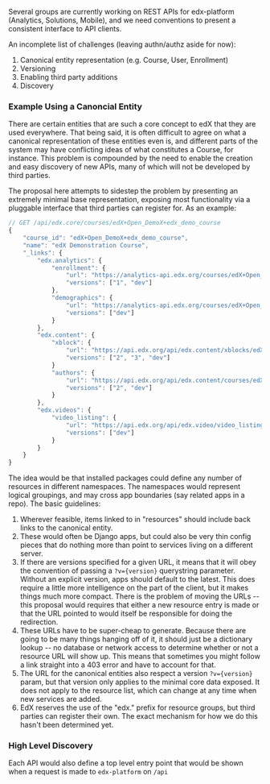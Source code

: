 Several groups are currently working on REST APIs for edx-platform (Analytics,
Solutions, Mobile), and we need conventions to present a consistent interface to
API clients.

An incomplete list of challenges (leaving authn/authz aside for now):

1. Canonical entity representation (e.g. Course, User, Enrollment)
2. Versioning
3. Enabling third party additions
4. Discovery

### Example Using a Canoncial Entity

There are certain entities that are such a core concept to edX that they are
used everywhere. That being said, it is often difficult to agree on what a
canonical representation of these entities even is, and different parts of
the system may have conflicting ideas of what constitutes a Course, for 
instance. This problem is compounded by the need to enable the creation and
easy discovery of new APIs, many of which will not be developed by third
parties.

The proposal here attempts to sidestep the problem by presenting an extremely
minimal base representation, exposing most functionality via a pluggable
interface that third parties can register for. As an example:

```JavaScript
// GET /api/edx.core/courses/edX+Open_DemoX+edx_demo_course
{
    "course_id": "edX+Open_DemoX+edx_demo_course",
    "name": "edX Demonstration Course", 
    "_links": {
        "edx.analytics": {
            "enrollment": {
                "url": "https://analytics-api.edx.org/courses/edX+Open_DemoX+edx_demo_course/enrollment"
                "versions": ["1", "dev"]
            },
            "demographics": {
                "url": "https://analytics-api.edx.org/courses/edX+Open_DemoX+edx_demo_course/demographics"
                "versions": ["dev"]
            }
        },
        "edx.content": {
            "xblock": {
                "url": "https://api.edx.org/api/edx.content/xblocks/edX+Open_DemoX+edx_demo_course"
                "versions": ["2", "3", "dev"]
            }
            "authors": {
                "url": "https://api.edx.org/api/edx.content/courses/edX+Open_DemoX+edx_demo_course/authors"
                "versions": ["2", "dev"]
            }
        },
        "edx.videos": {
            "video_listing": {
                "url": "https://api.edx.org/api/edx.video/video_listing/courses/edX+Open_DemoX+edx_demo_course"
                "versions": ["dev"]
            }
        }
    }
}
```

The idea would be that installed packages could define any number of resources
in different namespaces. The namespaces would represent logical groupings, and
may cross app boundaries (say related apps in a repo). The basic guidelines:

1. Wherever feasible, items linked to in "resources" should include back links
   to the canonical entity.
2. These would often be Django apps, but could also be very thin config pieces
   that do nothing more than point to services living on a different server.
3. If there are versions specified for a given URL, it means that it will obey
   the convention of passing a `?v={version}` querystring parameter. Without
   an explicit version, apps should default to the latest. This does require a
   little more intelligence on the part of the client, but it makes things much
   more compact. There is the problem of moving the URLs -- this proposal would
   requires that either a new resource entry is made or that the URL pointed to
   would itself be responsible for doing the redirection.
4. These URLs have to be super-cheap to generate. Because there are going to be
   many things hanging off of it, it should just be a dictionary lookup -- no
   database or network access to determine whether or not a resource URL will
   show up. This means that sometimes you might follow a link straight into a
   403 error and have to account for that.
5. The URL for the canonical entities also respect a version `?v={version}` param,
   but that version only applies to the minimal core data exposed. It does not
   apply to the resource list, which can change at any time when new services
   are added. 
6. EdX reserves the use of the "edx." prefix for resource groups, but third
   parties can register their own. The exact mechanism for how we do this hasn't
   been determined yet.

### High Level Discovery

Each API would also define a top level entry point that would be shown when a
request is made to `edx-platform` on `/api`

